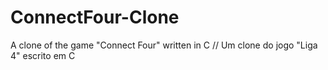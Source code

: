 # ConnectFour-Clone
A clone of the game "Connect Four" written in C // Um clone do jogo "Liga 4" escrito em C
